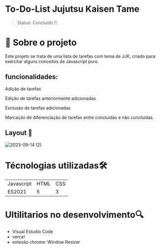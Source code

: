 # To-Do-List Jujutsu Kaisen Tame

>Status: Concluido !!.

# 📌  Sobre o projeto
Este projeto se trata de uma lista de tarefas com tema de JJK, criado para exercitar alguns conceitos de Javascript puro.

<h2>funcionalidades:</h2>
<p>Adição de tarefas</p>
<p>Edição de tarefas anteriormente adicionadas</p>
<p>Exclusão de tarefas adicionadas</p>
<p>Marcação de diferenciação de tarefas entre concluidas e não concluidas.</p>

## Layout 🎨

![2023-09-14 (2)](https://github.com/ArthurHallack/To-Do-List/assets/121068621/30c2d871-92ef-4d38-8c51-203e85faf9d6)

# Técnologias utilizadas🛠
<table>
    <tr>
        <td>
            Javascript
        </td>
        <td>
            HTML
        </td>
        <td>
            CSS
        </td>
    </td>
    <tr>
        <td>
            ES2021
        </td>
        <td>
            5
        </td>
        <td>
            3
        </td>
    </tr>
</table>
<h1>Ultilitarios no desenvolvimento🔍 </h1>
<ul>
    <li>Visual Estudio Code
    <li>vercel
    <li>extesão chrome: Window Resizer </li>
</ul>
